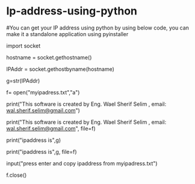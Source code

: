 # Ip-address-using-python
#You can get your IP address using python by using below code, you can make it a standalone application using pyinstaller

import socket

hostname = socket.gethostname()    

IPAddr = socket.gethostbyname(hostname)  

g=str(IPAddr)

f= open("myipadress.txt","a")

print("This software is created by Eng. Wael Sherif Selim , email: wal.sherif.selim@gmail.com")

print("This software is created by Eng. Wael Sherif Selim , email: wal.sherif.selim@gmail.com", file=f)

print("ipaddress is",g)

print("ipaddress is",g, file=f)

input("press enter and copy ipaddress from myipadress.txt")

f.close()  
